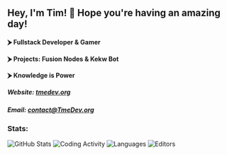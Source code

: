 ## Hey, I'm Tim! 👋 Hope you're having an amazing day!

#### ⮞ Fullstack Developer & Gamer
#### ⮞ Projects: Fusion Nodes & Kekw Bot
#### ⮞ Knowledge is Power

##### Website: <a href="https://tmedev.org/" target="_blank">tmedev.org</a>
##### Email: [contact@TmeDev.org](mailto:contact@tmedev.org)

### Stats:
![GitHub Stats](https://github-readme-stats.vercel.app/api?username=TheMinecraftExplorer&count_private=true&show_icons=true&hide=issues&theme=tokyonight&hide_border=true&locale=en)
![Coding Activity](https://wakatime.com/share/@641d9d90-c8b9-4128-bc85-5764e5b31678/052c3a78-446c-45c4-b28c-b03a0006719f.svg)
![Languages](https://wakatime.com/share/@641d9d90-c8b9-4128-bc85-5764e5b31678/67cafe73-e565-4f1e-b453-76f6a72b758b.svg)
![Editors](https://wakatime.com/share/@641d9d90-c8b9-4128-bc85-5764e5b31678/75116f52-b061-48c0-9661-1ce68f9a6550.svg)
